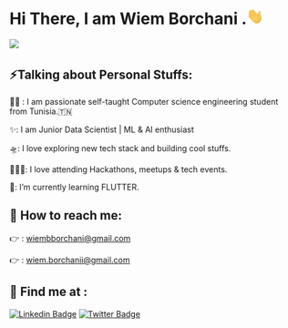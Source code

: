 <h1> Hi There, I am Wiem Borchani .<img src="https://raw.githubusercontent.com/ABSphreak/ABSphreak/master/gifs/Hi.gif" width="30px"></h1>
</h1>

<img src="https://i.pinimg.com/originals/02/49/ef/0249efe4cc8e3c20094fc2d20aa58912.gif" width="500px">


## ⚡️Talking about Personal Stuffs:

👩‍💻 : I am passionate self-taught Computer science engineering student from Tunisia.🇹🇳

✨: I am Junior Data Scientist | ML & AI enthusiast

🛸: I love exploring new tech stack and building cool stuffs.

🙋🏼‍♀️: I love attending Hackathons, meetups & tech events.

🌱: I’m currently learning FLUTTER.




## 💌 How to reach me:
👉 : wiembborchani@gmail.com

👉 : wiem.borchanii@gmail.com




## 🙌 Find me at :
[![Linkedin Badge](https://img.shields.io/badge/-LinkedIn-blue?style=flat-square&logo=Linkedin&logoColor=white&link=https://www.linkedin.com/in/hemanthkollipara/)](https://www.linkedin.com/in/wiem-borchani)
[![Twitter Badge](https://img.shields.io/twitter/url?style=social&url=https%3A%2F%2Fimg.shields.io%2Ftwitter%2Furl)](https://twitter.com/wiam_borchani)

